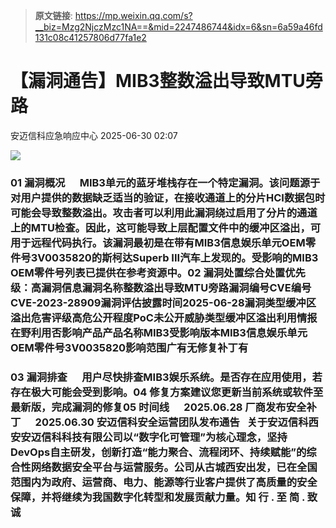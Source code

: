 > **原文链接**: https://mp.weixin.qq.com/s?__biz=Mzg2NjczMzc1NA==&mid=2247486744&idx=6&sn=6a59a46fd131c08c41257806d77fa1e2

#  【漏洞通告】MIB3整数溢出导致MTU旁路  
 安迈信科应急响应中心   2025-06-30 02:07  
  
![](https://mmbiz.qpic.cn/mmbiz_png/tdibEPWdubQUgErMslSgzVibGKdSFkWPTbTgu83UTXdNYm7eOxRSmuNmOjUIxdicy73wTLufCMnbs6CAsc3uicJUcg/640?wx_fmt=png "")  
### 01 漏洞概况      MIB3单元的蓝牙堆栈存在一个特定漏洞。该问题源于对用户提供的数据缺乏适当的验证，在接收通道上的分片HCI数据包时可能会导致整数溢出。攻击者可以利用此漏洞绕过启用了分片的通道上的MTU检查。因此，这可能导致上层配置文件中的缓冲区溢出，可用于远程代码执行。该漏洞最初是在带有MIB3信息娱乐单元OEM零件号3V0035820的斯柯达Superb III汽车上发现的。受影响的MIB3 OEM零件号列表已提供在参考资源中。02 漏洞处置综合处置优先级：高漏洞信息漏洞名称整数溢出导致MTU旁路漏洞编号CVE编号CVE-2023-28909‍漏洞评估披露时间2025-06-28漏洞类型缓冲区溢出危害评级高危公开程度PoC未公开威胁类型缓冲区溢出利用情报在野利用否影响产品产品名称MIB3受影响版本MIB3信息娱乐单元OEM零件号3V0035820影响范围广有无修复补丁有  
### 03 漏洞排查      用户尽快排查MIB3娱乐系统。是否存在应用使用，若存在极大可能会受到影响。04 修复方案建议您更新当前系统或软件至最新版，完成漏洞的修复05 时间线      2025.06.28 厂商发布安全补丁      2025.06.30 安迈信科安全运营团队发布通告   关于安迈信科西安安迈信科科技有限公司以“数字化可管理”为核心理念，坚持DevOps自主研发，创新打造“能力聚合、流程闭环、持续赋能”的综合性网络数据安全平台与运营服务。公司从古城西安出发，已在全国范围内为政府、运营商、电力、能源等行业客户提供了高质量的安全保障，并将继续为我国数字化转型和发展贡献力量。知 行 . 至 简 . 致 诚  
  
  
